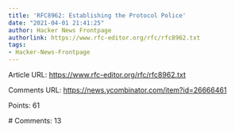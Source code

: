 ```yaml
---
title: 'RFC8962: Establishing the Protocol Police'
date: "2021-04-01 21:41:25"
author: Hacker News Frontpage
authorlink: https://www.rfc-editor.org/rfc/rfc8962.txt
tags:
- Hacker-News-Frontpage
---
```


<p>Article URL: <a href="https://www.rfc-editor.org/rfc/rfc8962.txt">https://www.rfc-editor.org/rfc/rfc8962.txt</a></p>
<p>Comments URL: <a href="https://news.ycombinator.com/item?id=26666461">https://news.ycombinator.com/item?id=26666461</a></p>
<p>Points: 61</p>
<p># Comments: 13</p>
